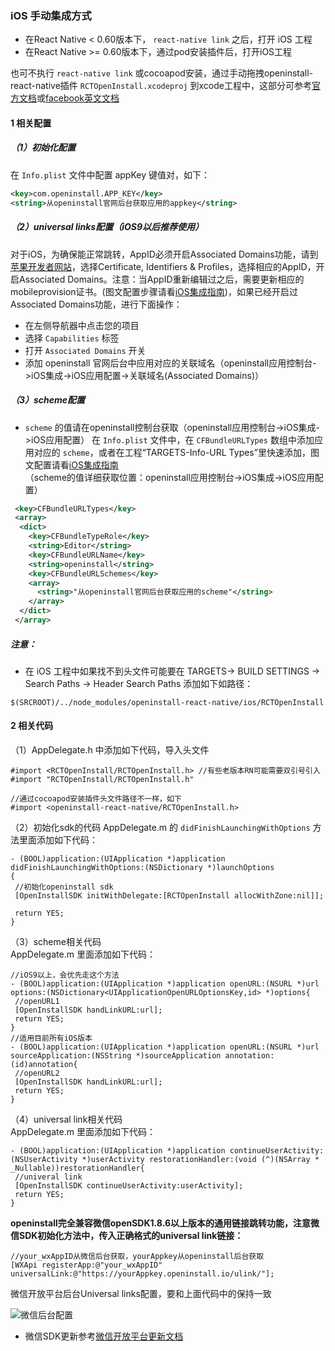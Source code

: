 ### iOS 手动集成方式

- 在React Native < 0.60版本下， `react-native link` 之后，打开 iOS 工程  
- 在React Native >= 0.60版本下，通过pod安装插件后，打开iOS工程  

也可不执行 `react-native link` 或cocoapod安装，通过手动拖拽openinstall-react-native插件 `RCTOpenInstall.xcodeproj` 到xcode工程中，这部分可参考[官方文档](https://reactnative.cn/docs/linking-libraries-ios/)或[facebook英文文档](https://facebook.github.io/react-native/docs/linking-libraries-ios)

#### 1 相关配置

##### （1）初始化配置
在 `Info.plist` 文件中配置 appKey 键值对，如下：
``` xml
<key>com.openinstall.APP_KEY</key>
<string>从openinstall官网后台获取应用的appkey</string>
```
##### （2）universal links配置（iOS9以后推荐使用）

对于iOS，为确保能正常跳转，AppID必须开启Associated Domains功能，请到[苹果开发者网站](https://developer.apple.com)，选择Certificate, Identifiers & Profiles，选择相应的AppID，开启Associated Domains。注意：当AppID重新编辑过之后，需要更新相应的mobileprovision证书。(图文配置步骤请看[iOS集成指南](https://www.openinstall.io/doc/ios_sdk.html))，如果已经开启过Associated Domains功能，进行下面操作：

- 在左侧导航器中点击您的项目
- 选择 `Capabilities` 标签
- 打开 `Associated Domains` 开关
- 添加 openinstall 官网后台中应用对应的关联域名（openinstall应用控制台->iOS集成->iOS应用配置->关联域名(Associated Domains)）

##### （3）scheme配置
- `scheme` 的值请在openinstall控制台获取（openinstall应用控制台->iOS集成->iOS应用配置）
在 `Info.plist` 文件中，在 `CFBundleURLTypes` 数组中添加应用对应的 `scheme`，或者在工程“TARGETS-Info-URL Types”里快速添加，图文配置请看[iOS集成指南](https://www.openinstall.io/doc/ios_sdk.html)  
（scheme的值详细获取位置：openinstall应用控制台->iOS集成->iOS应用配置）

``` xml
 <key>CFBundleURLTypes</key>
 <array>
  <dict>
    <key>CFBundleTypeRole</key>
    <string>Editor</string>
    <key>CFBundleURLName</key>
    <string>openinstall</string>
    <key>CFBundleURLSchemes</key>
    <array>
      <string>"从openinstall官网后台获取应用的scheme"</string>
    </array>
  </dict>
 </array>
```

##### 注意：

- 在 iOS 工程中如果找不到头文件可能要在 TARGETS-> BUILD SETTINGS -> Search Paths -> Header Search Paths 添加如下如路径：
````
$(SRCROOT)/../node_modules/openinstall-react-native/ios/RCTOpenInstall
````

#### 2 相关代码

（1）AppDelegate.h 中添加如下代码，导入头文件
```
#import <RCTOpenInstall/RCTOpenInstall.h> //有些老版本RN可能需要双引号引入#import "RCTOpenInstall/RCTOpenInstall.h"

//通过cocoapod安装插件头文件路径不一样，如下
#import <openinstall-react-native/RCTOpenInstall.h>
```

（2）初始化sdk的代码
AppDelegate.m 的 `didFinishLaunchingWithOptions` 方法里面添加如下代码：
```
- (BOOL)application:(UIApplication *)application didFinishLaunchingWithOptions:(NSDictionary *)launchOptions
{
 //初始化openinstall sdk
 [OpenInstallSDK initWithDelegate:[RCTOpenInstall allocWithZone:nil]];

 return YES;
}
```

（3）scheme相关代码  
AppDelegate.m 里面添加如下代码：
```
//iOS9以上，会优先走这个方法
- (BOOL)application:(UIApplication *)application openURL:(NSURL *)url options:(NSDictionary<UIApplicationOpenURLOptionsKey,id> *)options{
 //openURL1
 [OpenInstallSDK handLinkURL:url];
 return YES;
}
//适用目前所有iOS版本
- (BOOL)application:(UIApplication *)application openURL:(NSURL *)url sourceApplication:(NSString *)sourceApplication annotation:(id)annotation{
 //openURL2
 [OpenInstallSDK handLinkURL:url];
 return YES;
}
```

（4）universal link相关代码  
AppDelegate.m 里面添加如下代码：
```
- (BOOL)application:(UIApplication *)application continueUserActivity:(NSUserActivity *)userActivity restorationHandler:(void (^)(NSArray * _Nullable))restorationHandler{
 //univeral link
 [OpenInstallSDK continueUserActivity:userActivity];
 return YES;
}
```

**openinstall完全兼容微信openSDK1.8.6以上版本的通用链接跳转功能，注意微信SDK初始化方法中，传入正确格式的universal link链接：**  

``` objc
//your_wxAppID从微信后台获取，yourAppkey从openinstall后台获取
[WXApi registerApp:@"your_wxAppID" universalLink:@"https://yourAppkey.openinstall.io/ulink/"];
```

微信开放平台后台Universal links配置，要和上面代码中的保持一致  

![微信后台配置](res/wexinUL.jpg)

- 微信SDK更新参考[微信开放平台更新文档](https://developers.weixin.qq.com/doc/oplatform/Mobile_App/Access_Guide/iOS.html)  

